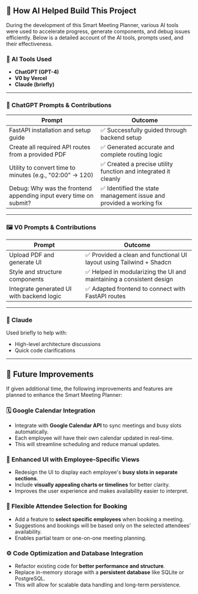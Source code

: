 ## 🤖 How AI Helped Build This Project

During the development of this Smart Meeting Planner, various AI tools were used to accelerate progress, generate components, and debug issues efficiently. Below is a detailed account of the AI tools, prompts used, and their effectiveness.

### 🧠 AI Tools Used

- **ChatGPT (GPT-4)**
- **V0 by Vercel**
- **Claude (briefly)**

---

### 💬 ChatGPT Prompts & Contributions

| Prompt                                                                                     | Outcome                                                                 |
|--------------------------------------------------------------------------------------------|-------------------------------------------------------------------------|
| FastAPI installation and setup guide                                                       | ✅ Successfully guided through backend setup                            |
| Create all required API routes from a provided PDF                                         | ✅ Generated accurate and complete routing logic                        |
| Utility to convert time to minutes (e.g., "02:00" → 120)                                   | ✅ Created a precise utility function and integrated it cleanly         |
| Debug: Why was the frontend appending input every time on submit?                         | ✅ Identified the state management issue and provided a working fix     |

---

### 🖼️ V0 Prompts & Contributions

| Prompt                                                                                     | Outcome                                                                 |
|--------------------------------------------------------------------------------------------|-------------------------------------------------------------------------|
| Upload PDF and generate UI                                                                | ✅ Provided a clean and functional UI layout using Tailwind + Shadcn    |
| Style and structure components                                                            | ✅ Helped in modularizing the UI and maintaining a consistent design    |
| Integrate generated UI with backend logic                                                 | ✅ Adapted frontend to connect with FastAPI routes                      |

---

### 🤏 Claude

Used briefly to help with:
- High-level architecture discussions
- Quick code clarifications

---



## 🚀 Future Improvements

If given additional time, the following improvements and features are planned to enhance the Smart Meeting Planner:

### 🗓 Google Calendar Integration
- Integrate with **Google Calendar API** to sync meetings and busy slots automatically.
- Each employee will have their own calendar updated in real-time.
- This will streamline scheduling and reduce manual updates.

### 🎨 Enhanced UI with Employee-Specific Views
- Redesign the UI to display each employee's **busy slots in separate sections**.
- Include **visually appealing charts or timelines** for better clarity.
- Improves the user experience and makes availability easier to interpret.

### 👥 Flexible Attendee Selection for Booking
- Add a feature to **select specific employees** when booking a meeting.
- Suggestions and bookings will be based only on the selected attendees' availability.
- Enables partial team or one-on-one meeting planning.

### ⚙️ Code Optimization and Database Integration
- Refactor existing code for **better performance and structure**.
- Replace in-memory storage with a **persistent database** like SQLite or PostgreSQL.
- This will allow for scalable data handling and long-term persistence.


